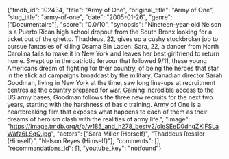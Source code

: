 {"tmdb_id": 102434, "title": "Army of One", "original_title": "Army of One", "slug_title": "army-of-one", "date": "2005-01-26", "genre": ["Documentaire"], "score": "0.0/10", "synopsis": "Nineteen-year-old Nelson is a Puerto Rican high school dropout from the South Bronx looking for a ticket out of the ghetto. Thaddeus, 22, gives up a cushy stockbroker job to pursue fantasies of killing Osama Bin Laden. Sara, 22, a dancer from North Carolina fails to make it in New York and leaves her best girlfriend to return home. Swept up in the patriotic fervour that followed 9/11, these young Americans dream of fighting for their country, of being the heroes that star in the slick ad campaigns broadcast by the military. Canadian director Sarah Goodman, living in New York at the time, saw long line-ups at recruitment centres as the country prepared for war. Gaining incredible access to the US army bases, Goodman follows the three new recruits for the next two years, starting with the harshness of basic training. Army of One is a heartbreaking film that exposes what happens to each of them as their dreams of heroism clash with the realities of army life.", "image": "https://image.tmdb.org/t/p/w185_and_h278_bestv2/oleSEeD0dhqZKjFSLaWafz6LSqQ.jpg", "actors": ["Sara Miller (Herself)", "Thaddeus Ressler (Himself)", "Nelson Reyes (Himself)"], "comments": [], "recommandations_id": [], "youtube_key": "notfound"}